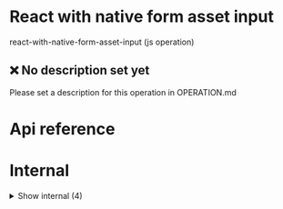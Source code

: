 # React with native form asset input

react-with-native-form-asset-input (js operation)


## ❌ No description set yet

Please set a description for this operation in OPERATION.md




# Api reference

# Internal

<details><summary>Show internal (4)</summary>
  
  # <AssetInput />




| Input      |    |    |
| ---------- | -- | -- |
| - | | |
| **Output** | `JSX.Element`   |    |



## 📄 AssetInput (exported const)

## 📄 InputSize (exported const)

Inheritance of different button themes


## 📄 InputTheme (exported const)

Inheritance of different button themes
  </details>

